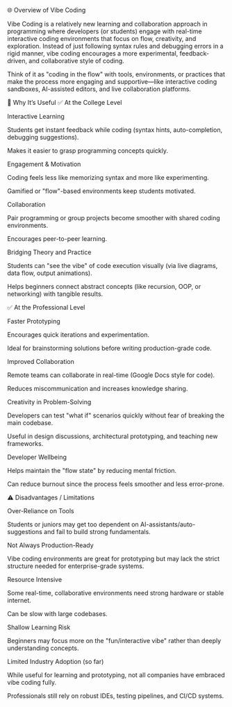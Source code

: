 🌐 Overview of Vibe Coding

Vibe Coding is a relatively new learning and collaboration approach in programming where developers (or students) engage with real-time interactive coding environments that focus on flow, creativity, and exploration.
Instead of just following syntax rules and debugging errors in a rigid manner, vibe coding encourages a more experimental, feedback-driven, and collaborative style of coding.

Think of it as "coding in the flow" with tools, environments, or practices that make the process more engaging and supportive—like interactive coding sandboxes, AI-assisted editors, and live collaboration platforms.

🎯 Why It’s Useful
✅ At the College Level

Interactive Learning

Students get instant feedback while coding (syntax hints, auto-completion, debugging suggestions).

Makes it easier to grasp programming concepts quickly.

Engagement & Motivation

Coding feels less like memorizing syntax and more like experimenting.

Gamified or "flow"-based environments keep students motivated.

Collaboration

Pair programming or group projects become smoother with shared coding environments.

Encourages peer-to-peer learning.

Bridging Theory and Practice

Students can "see the vibe" of code execution visually (via live diagrams, data flow, output animations).

Helps beginners connect abstract concepts (like recursion, OOP, or networking) with tangible results.

✅ At the Professional Level

Faster Prototyping

Encourages quick iterations and experimentation.

Ideal for brainstorming solutions before writing production-grade code.

Improved Collaboration

Remote teams can collaborate in real-time (Google Docs style for code).

Reduces miscommunication and increases knowledge sharing.

Creativity in Problem-Solving

Developers can test "what if" scenarios quickly without fear of breaking the main codebase.

Useful in design discussions, architectural prototyping, and teaching new frameworks.

Developer Wellbeing

Helps maintain the "flow state" by reducing mental friction.

Can reduce burnout since the process feels smoother and less error-prone.

⚠️ Disadvantages / Limitations

Over-Reliance on Tools

Students or juniors may get too dependent on AI-assistants/auto-suggestions and fail to build strong fundamentals.

Not Always Production-Ready

Vibe coding environments are great for prototyping but may lack the strict structure needed for enterprise-grade systems.

Resource Intensive

Some real-time, collaborative environments need strong hardware or stable internet.

Can be slow with large codebases.

Shallow Learning Risk

Beginners may focus more on the "fun/interactive vibe" rather than deeply understanding concepts.

Limited Industry Adoption (so far)

While useful for learning and prototyping, not all companies have embraced vibe coding fully.

Professionals still rely on robust IDEs, testing pipelines, and CI/CD systems.
